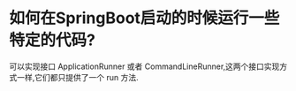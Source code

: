 # 如何在SpringBoot启动的时候运行一些特定的代码?

可以实现接口 ApplicationRunner 或者 CommandLineRunner,这两个接口实现方式一样,它们都只提供了一个 run 方法.

